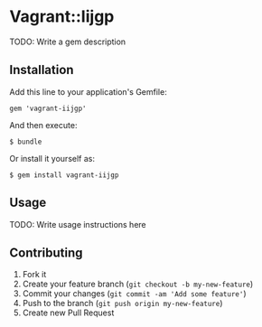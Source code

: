 # Vagrant::Iijgp

TODO: Write a gem description

## Installation

Add this line to your application's Gemfile:

    gem 'vagrant-iijgp'

And then execute:

    $ bundle

Or install it yourself as:

    $ gem install vagrant-iijgp

## Usage

TODO: Write usage instructions here

## Contributing

1. Fork it
2. Create your feature branch (`git checkout -b my-new-feature`)
3. Commit your changes (`git commit -am 'Add some feature'`)
4. Push to the branch (`git push origin my-new-feature`)
5. Create new Pull Request
